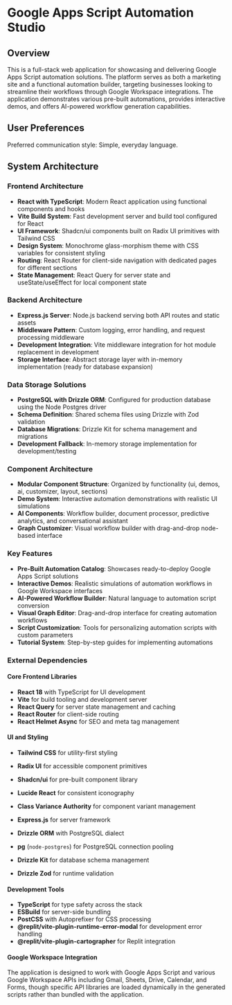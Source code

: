 # Google Apps Script Automation Studio

## Overview

This is a full-stack web application for showcasing and delivering Google Apps Script automation solutions. The platform serves as both a marketing site and a functional automation builder, targeting businesses looking to streamline their workflows through Google Workspace integrations. The application demonstrates various pre-built automations, provides interactive demos, and offers AI-powered workflow generation capabilities.

## User Preferences

Preferred communication style: Simple, everyday language.

## System Architecture

### Frontend Architecture
- **React with TypeScript**: Modern React application using functional components and hooks
- **Vite Build System**: Fast development server and build tool configured for React
- **UI Framework**: Shadcn/ui components built on Radix UI primitives with Tailwind CSS
- **Design System**: Monochrome glass-morphism theme with CSS variables for consistent styling
- **Routing**: React Router for client-side navigation with dedicated pages for different sections
- **State Management**: React Query for server state and useState/useEffect for local component state

### Backend Architecture
- **Express.js Server**: Node.js backend serving both API routes and static assets
- **Middleware Pattern**: Custom logging, error handling, and request processing middleware
- **Development Integration**: Vite middleware integration for hot module replacement in development
- **Storage Interface**: Abstract storage layer with in-memory implementation (ready for database expansion)

### Data Storage Solutions
- **PostgreSQL with Drizzle ORM**: Configured for production database using the Node Postgres driver
- **Schema Definition**: Shared schema files using Drizzle with Zod validation
- **Database Migrations**: Drizzle Kit for schema management and migrations
- **Development Fallback**: In-memory storage implementation for development/testing

### Component Architecture
- **Modular Component Structure**: Organized by functionality (ui, demos, ai, customizer, layout, sections)
- **Demo System**: Interactive automation demonstrations with realistic UI simulations
- **AI Components**: Workflow builder, document processor, predictive analytics, and conversational assistant
- **Graph Customizer**: Visual workflow builder with drag-and-drop node-based interface

### Key Features
- **Pre-Built Automation Catalog**: Showcases ready-to-deploy Google Apps Script solutions
- **Interactive Demos**: Realistic simulations of automation workflows in Google Workspace interfaces
- **AI-Powered Workflow Builder**: Natural language to automation script conversion
- **Visual Graph Editor**: Drag-and-drop interface for creating automation workflows
- **Script Customization**: Tools for personalizing automation scripts with custom parameters
- **Tutorial System**: Step-by-step guides for implementing automations

### External Dependencies

#### Core Frontend Libraries
- **React 18** with TypeScript for UI development
- **Vite** for build tooling and development server
- **React Query** for server state management and caching
- **React Router** for client-side routing
- **React Helmet Async** for SEO and meta tag management

#### UI and Styling
- **Tailwind CSS** for utility-first styling
- **Radix UI** for accessible component primitives
- **Shadcn/ui** for pre-built component library
- **Lucide React** for consistent iconography
- **Class Variance Authority** for component variant management

- **Express.js** for server framework
- **Drizzle ORM** with PostgreSQL dialect
- **pg** (`node-postgres`) for PostgreSQL connection pooling
- **Drizzle Kit** for database schema management
- **Drizzle Zod** for runtime validation

#### Development Tools
- **TypeScript** for type safety across the stack
- **ESBuild** for server-side bundling
- **PostCSS** with Autoprefixer for CSS processing
- **@replit/vite-plugin-runtime-error-modal** for development error handling
- **@replit/vite-plugin-cartographer** for Replit integration

#### Google Workspace Integration
The application is designed to work with Google Apps Script and various Google Workspace APIs including Gmail, Sheets, Drive, Calendar, and Forms, though specific API libraries are loaded dynamically in the generated scripts rather than bundled with the application.